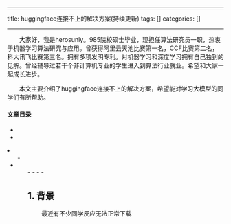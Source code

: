 
--- 
title:  huggingface连接不上的解决方案(持续更新) 
tags: []
categories: [] 

---
  大家好，我是herosunly。985院校硕士毕业，现担任算法研究员一职，热衷于机器学习算法研究与应用。曾获得阿里云天池比赛第一名，CCF比赛第二名，科大讯飞比赛第三名。拥有多项发明专利。对机器学习和深度学习拥有自己独到的见解。曾经辅导过若干个非计算机专业的学生进入到算法行业就业。希望和大家一起成长进步。

  本文主要介绍了huggingface连接不上的解决方案，希望能对学习大模型的同学们有所帮助。 

#### 文章目录

  - 
  - 
  <li>
   <ul>
    - 
    <li>
     <ul>
      - 
      - 
      - 
      - 
     


## 1. 背景

   最近有不少同学反应无法正常下载
